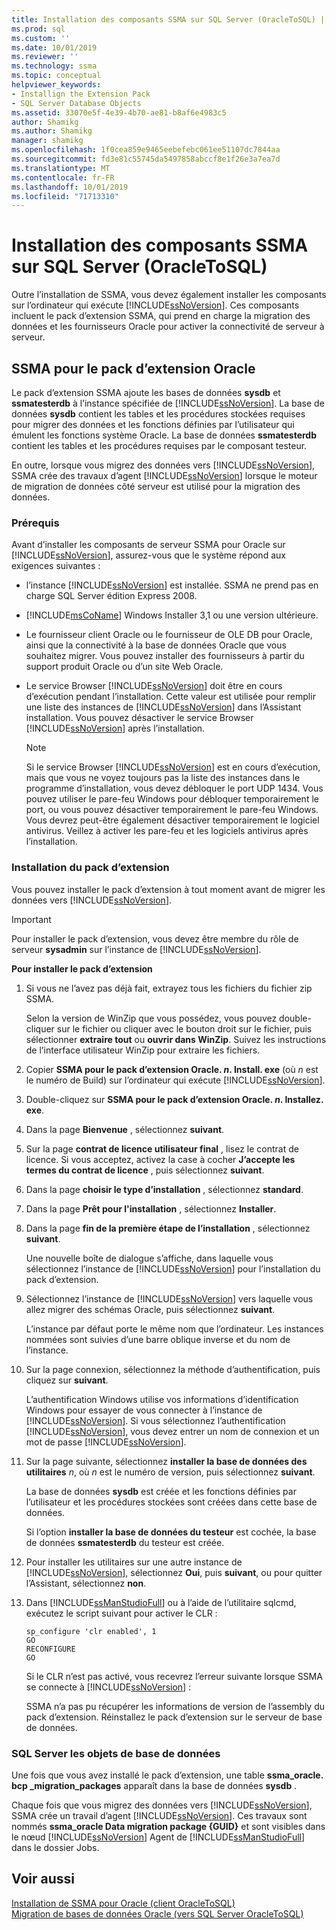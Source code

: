 ```yaml
---
title: Installation des composants SSMA sur SQL Server (OracleToSQL) | Microsoft Docs
ms.prod: sql
ms.custom: ''
ms.date: 10/01/2019
ms.reviewer: ''
ms.technology: ssma
ms.topic: conceptual
helpviewer_keywords:
- Installign the Extension Pack
- SQL Server Database Objects
ms.assetid: 33070e5f-4e39-4b70-ae81-b8af6e4983c5
author: Shamikg
ms.author: Shamikg
manager: shamikg
ms.openlocfilehash: 1f0cea859e9465eebefebc061ee51107dc7844aa
ms.sourcegitcommit: fd3e81c55745da5497858abccf8e1f26e3a7ea7d
ms.translationtype: MT
ms.contentlocale: fr-FR
ms.lasthandoff: 10/01/2019
ms.locfileid: "71713310"
---
```

# <a name="installing-ssma-components-on-sql-server-oracletosql"></a>Installation des composants SSMA sur SQL Server (OracleToSQL)

Outre l’installation de SSMA, vous devez également installer les composants sur l’ordinateur qui exécute [!INCLUDE[ssNoVersion](../../includes/ssnoversion-md.md)]. Ces composants incluent le pack d’extension SSMA, qui prend en charge la migration des données et les fournisseurs Oracle pour activer la connectivité de serveur à serveur.  
  
## <a name="ssma-for-oracle-extension-pack"></a>SSMA pour le pack d’extension Oracle

Le pack d’extension SSMA ajoute les bases de données **sysdb** et **ssmatesterdb** à l’instance spécifiée de [!INCLUDE[ssNoVersion](../../includes/ssnoversion-md.md)]. La base de données **sysdb** contient les tables et les procédures stockées requises pour migrer des données et les fonctions définies par l’utilisateur qui émulent les fonctions système Oracle. La base de données **ssmatesterdb** contient les tables et les procédures requises par le composant testeur.  
  
En outre, lorsque vous migrez des données vers [!INCLUDE[ssNoVersion](../../includes/ssnoversion-md.md)], SSMA crée des travaux d’agent [!INCLUDE[ssNoVersion](../../includes/ssnoversion-md.md)] lorsque le moteur de migration de données côté serveur est utilisé pour la migration des données.  
  
### <a name="prerequisites"></a>Prérequis

Avant d’installer les composants de serveur SSMA pour Oracle sur [!INCLUDE[ssNoVersion](../../includes/ssnoversion-md.md)], assurez-vous que le système répond aux exigences suivantes :  
  
- l’instance [!INCLUDE[ssNoVersion](../../includes/ssnoversion-md.md)] est installée. SSMA ne prend pas en charge SQL Server édition Express 2008.
  
- [!INCLUDE[msCoName](../../includes/msconame_md.md)] Windows Installer 3,1 ou une version ultérieure.  
  
- Le fournisseur client Oracle ou le fournisseur de OLE DB pour Oracle, ainsi que la connectivité à la base de données Oracle que vous souhaitez migrer. Vous pouvez installer des fournisseurs à partir du support produit Oracle ou d’un site Web Oracle.  
  
- Le service Browser [!INCLUDE[ssNoVersion](../../includes/ssnoversion-md.md)] doit être en cours d’exécution pendant l’installation. Cette valeur est utilisée pour remplir une liste des instances de [!INCLUDE[ssNoVersion](../../includes/ssnoversion-md.md)] dans l’Assistant installation. Vous pouvez désactiver le service Browser [!INCLUDE[ssNoVersion](../../includes/ssnoversion-md.md)] après l’installation.  
  
    > [!NOTE]  
    > Si le service Browser [!INCLUDE[ssNoVersion](../../includes/ssnoversion-md.md)] est en cours d’exécution, mais que vous ne voyez toujours pas la liste des instances dans le programme d’installation, vous devez débloquer le port UDP 1434. Vous pouvez utiliser le pare-feu Windows pour débloquer temporairement le port, ou vous pouvez désactiver temporairement le pare-feu Windows. Vous devrez peut-être également désactiver temporairement le logiciel antivirus. Veillez à activer les pare-feu et les logiciels antivirus après l’installation.  
  
### <a name="installing-the-extension-pack"></a>Installation du pack d’extension

Vous pouvez installer le pack d’extension à tout moment avant de migrer les données vers [!INCLUDE[ssNoVersion](../../includes/ssnoversion-md.md)].  
  
> [!IMPORTANT]  
> Pour installer le pack d’extension, vous devez être membre du rôle de serveur **sysadmin** sur l’instance de [!INCLUDE[ssNoVersion](../../includes/ssnoversion-md.md)].  
  
**Pour installer le pack d’extension**
  
1. Si vous ne l’avez pas déjà fait, extrayez tous les fichiers du fichier zip SSMA.  
  
    Selon la version de WinZip que vous possédez, vous pouvez double-cliquer sur le fichier ou cliquer avec le bouton droit sur le fichier, puis sélectionner **extraire tout** ou **ouvrir dans WinZip**. Suivez les instructions de l’interface utilisateur WinZip pour extraire les fichiers.  
  
2. Copier **SSMA pour le pack d’extension Oracle. *n*. Install. exe** (où *n* est le numéro de Build) sur l’ordinateur qui exécute [!INCLUDE[ssNoVersion](../../includes/ssnoversion-md.md)].  
  
3. Double-cliquez sur **SSMA pour le pack d’extension Oracle. *n*. Installez. exe**.  
  
4. Dans la page **Bienvenue** , sélectionnez **suivant**.  
  
5. Sur la page **contrat de licence utilisateur final** , lisez le contrat de licence. Si vous acceptez, activez la case à cocher **J’accepte les termes du contrat de licence** , puis sélectionnez **suivant**.  
  
6. Dans la page **choisir le type d’installation** , sélectionnez **standard**.  
  
7. Dans la page **Prêt pour l'installation** , sélectionnez **Installer**.  
  
8. Dans la page **fin de la première étape de l’installation** , sélectionnez **suivant**.  
  
    Une nouvelle boîte de dialogue s’affiche, dans laquelle vous sélectionnez l’instance de [!INCLUDE[ssNoVersion](../../includes/ssnoversion-md.md)] pour l’installation du pack d’extension.  
  
9. Sélectionnez l’instance de [!INCLUDE[ssNoVersion](../../includes/ssnoversion-md.md)] vers laquelle vous allez migrer des schémas Oracle, puis sélectionnez **suivant**.  
  
    L’instance par défaut porte le même nom que l’ordinateur. Les instances nommées sont suivies d’une barre oblique inverse et du nom de l’instance.  
  
10. Sur la page connexion, sélectionnez la méthode d’authentification, puis cliquez sur **suivant**.  
  
    L’authentification Windows utilise vos informations d’identification Windows pour essayer de vous connecter à l’instance de [!INCLUDE[ssNoVersion](../../includes/ssnoversion-md.md)]. Si vous sélectionnez l’authentification [!INCLUDE[ssNoVersion](../../includes/ssnoversion-md.md)], vous devez entrer un nom de connexion et un mot de passe [!INCLUDE[ssNoVersion](../../includes/ssnoversion-md.md)].  
  
11. Sur la page suivante, sélectionnez **installer la base de données des utilitaires** *n*, où *n* est le numéro de version, puis sélectionnez **suivant**.  
  
    La base de données **sysdb** est créée et les fonctions définies par l’utilisateur et les procédures stockées sont créées dans cette base de données.  
  
    Si l’option **installer la base de données du testeur** est cochée, la base de données **ssmatesterdb** du testeur est créée.  
  
12. Pour installer les utilitaires sur une autre instance de [!INCLUDE[ssNoVersion](../../includes/ssnoversion-md.md)], sélectionnez **Oui**, puis **suivant**, ou pour quitter l’Assistant, sélectionnez **non**.  
  
13. Dans [!INCLUDE[ssManStudioFull](../../includes/ssmanstudiofull-md.md)] ou à l’aide de l’utilitaire sqlcmd, exécutez le script suivant pour activer le CLR :  
  
    ```
    sp_configure 'clr enabled', 1  
    GO  
    RECONFIGURE  
    GO  
    ```

    Si le CLR n’est pas activé, vous recevrez l’erreur suivante lorsque SSMA se connecte à [!INCLUDE[ssNoVersion](../../includes/ssnoversion-md.md)] :  
  
    SSMA n’a pas pu récupérer les informations de version de l’assembly du pack d’extension. Réinstallez le pack d’extension sur le serveur de base de données.  
  
### <a name="sql-server-database-objects"></a>SQL Server les objets de base de données  

Une fois que vous avez installé le pack d’extension, une table **ssma_oracle. bcp _migration_packages** apparaît dans la base de données **sysdb** .

Chaque fois que vous migrez des données vers [!INCLUDE[ssNoVersion](../../includes/ssnoversion-md.md)], SSMA crée un travail d’agent [!INCLUDE[ssNoVersion](../../includes/ssnoversion-md.md)]. Ces travaux sont nommés **ssma_oracle Data migration package {GUID}** et sont visibles dans le nœud [!INCLUDE[ssNoVersion](../../includes/ssnoversion-md.md)] Agent de [!INCLUDE[ssManStudioFull](../../includes/ssmanstudiofull-md.md)] dans le dossier Jobs.  
  
## <a name="see-also"></a>Voir aussi

[Installation de SSMA pour Oracle &#40;client OracleToSQL&#41;](../../ssma/oracle/installing-ssma-for-oracle-client-oracletosql.md)  
[Migration de bases de données Oracle &#40;vers SQL Server OracleToSQL&#41;](../../ssma/oracle/migrating-oracle-databases-to-sql-server-oracletosql.md)  
